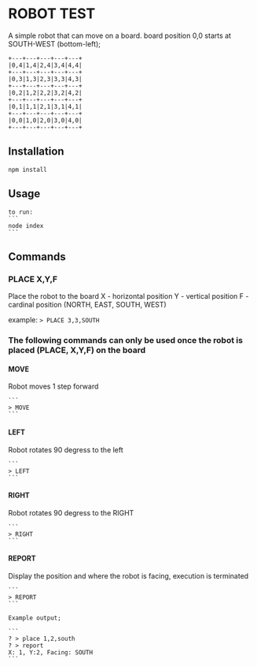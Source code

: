 # ROBOT TEST

A simple robot that can move on a board.
board position 0,0 starts at SOUTH-WEST (bottom-left);

    +---+---+---+---+---+
    |0,4|1,4|2,4|3,4|4,4|
    +---+---+---+---+---+
    |0,3|1,3|2,3|3,3|4,3|
    +---+---+---+---+---+   
    |0,2|1,2|2,2|3,2|4,2|
    +---+---+---+---+---+
    |0,1|1,1|2,1|3,1|4,1|
    +---+---+---+---+---+
    |0,0|1,0|2,0|3,0|4,0|
    +---+---+---+---+---+


## Installation

```
npm install
```

## Usage

    to run:
    ```
    node index
    ```

## Commands

### PLACE X,Y,F
Place the robot to the board
    X - horizontal position
    Y - vertical position
    F - cardinal position (NORTH, EAST, SOUTH, WEST)

example:
    ```
    > PLACE 3,3,SOUTH
    ```

### The following commands can only be used once the robot is placed (PLACE, X,Y,F) on the board

#### MOVE 
Robot moves 1 step forward

    ```
    > MOVE
    ```

#### LEFT
Robot rotates 90 degress to the left

    ```
    > LEFT
    ```

#### RIGHT
Robot rotates 90 degress to the RIGHT

    ```
    > RIGHT
    ```

#### REPORT
Display the position and where the robot is facing, execution is terminated

    ```
    > REPORT
    ```

    Example output;
    
    ```
    ? > place 1,2,south
    ? > report
    X: 1, Y:2, Facing: SOUTH
    ```